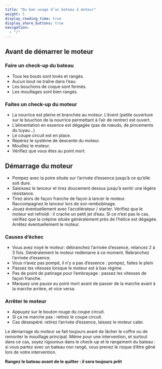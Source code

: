 ```yaml
---
title: "Du bon usage d’un bateau à moteur"
weight: 5
display_reading_time: true
display_share_buttons: true
navigation:
  - "/"
---
```

## Avant de démarrer le moteur
### Faire un check-up du bateau

- Tous les bouts sont lovés et rangés.
- Aucun bout ne traîne dans l’eau.
- Les bouchons de coque sont fermés.
- Les mouillages sont bien rangés.

### Faites un check-up du moteur

- La nourrice est pleine et branchée au moteur. L’évent (petite ouverture sur le bouchon de la nourrice permettant à l’air de rentrer) est ouvert.
- L’alimentation en essence est dégagée (pas de nœuds, de pincements du tuyau...)
- Le coupe circuit est en place.
- Repérez le système de descente du moteur.
- Mouillez le moteur.
- Vérifiez que vous êtes au point mort.

## Démarrage du moteur

- Pompez avec la poire située sur l’arrivée d’essence jusqu’à ce qu’elle soit dure.
- Saisissez le lanceur et tirez doucement dessus jusqu’à sentir une légère résistance.
- Tirez alors de façon franche de façon à lancer le moteur. Raccompagnez le lanceur lors de son rembobinage.
- Jouez éventuellement avec l’accélérateur / starter. Vérifiez que le moteur est refroidi : il crache un petit jet d’eau. Si ce n’est pas le cas, vérifiez que la crépine située généralement près de l’hélice est dégagée. Arrêtez éventuellement le moteur.

### Causes d’échec

- Vous avez noyé le moteur: débranchez l’arrivée d’essence, relancez 2 à 3 fois. Généralement le moteur redémarre à ce moment. Rebranchez l’arrivée d’essence.
- Vous n’avez pas pompé, il n’y a pas d’essence : pompez, faites le plein
- Passez les vitesses lorsque le moteur est à bas régime.
- Pas de point de patinage pour l’embrayage : passez les vitesses de façon franche.
- Marquez une pause au point mort avant de passer de la marche avant à la marche arrière, et vice versa.

### Arrêter le moteur

- Appuyez sur le bouton rouge du coupe circuit.
- Si ça ne marche pas : retirez le coupe circuit.
- Cas désespéré: retirez l’arrivée d’essence, laissez le moteur caler.

Le démarrage du moteur se fait toujours avant de lâcher le coffre ou de remonter le mouillage principal. Même pour une intervention, et surtout dans ce cas, soyez rigoureux dans le check-up et le rangement du bateau : si vous partez avec un bateau non rangé, vous prenez le risque d’être gêné lors de votre intervention.

**Rangez le bateau avant de le quitter : il sera toujours prêt**
